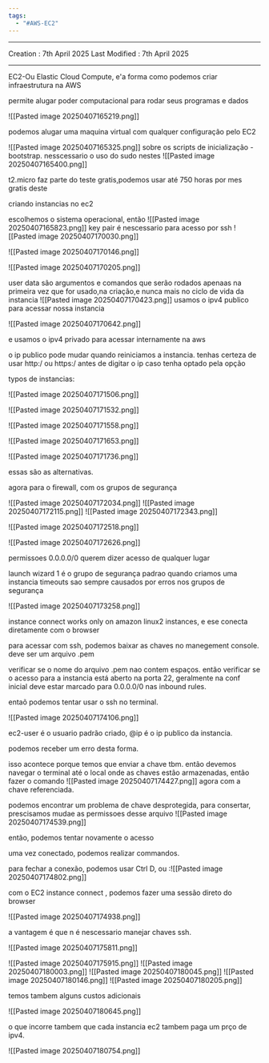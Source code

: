 ```yaml
---
tags:
  - "#AWS-EC2"
---
```

---
Creation : 7th April 2025
Last Modified : 7th April 2025
___
EC2-Ou Elastic Cloud Compute, e'a forma como podemos criar infraestrutura na AWS

permite alugar poder computacional para rodar seus programas e dados

![[Pasted image 20250407165219.png]]

podemos alugar uma maquina virtual com qualquer configuração pelo EC2

![[Pasted image 20250407165325.png]]
sobre os scripts de inicialização - bootstrap.
nesscessario o uso do sudo nestes
![[Pasted image 20250407165400.png]]

t2.micro faz parte do teste gratis,podemos usar até 750 horas por mes gratis deste

criando instancias no ec2

escolhemos o sistema operacional, então
![[Pasted image 20250407165823.png]]
key pair é nescessario para acesso por ssh
![[Pasted image 20250407170030.png]]

![[Pasted image 20250407170146.png]]

![[Pasted image 20250407170205.png]]

user data são argumentos e comandos que serão rodados apenaas na primeira  vez que for usado,na criação,e nunca mais no ciclo de vida da instancia
![[Pasted image 20250407170423.png]]
usamos o ipv4 publico para acessar nossa instancia

![[Pasted image 20250407170642.png]]

e usamos o ipv4 privado para acessar internamente na aws

o ip publico pode mudar quando reiniciamos a instancia.
tenhas certeza de usar http:/ ou https:/ antes de digitar o ip caso tenha optado pela opção

typos de instancias:

![[Pasted image 20250407171506.png]]

![[Pasted image 20250407171532.png]]

![[Pasted image 20250407171558.png]]

![[Pasted image 20250407171653.png]]

![[Pasted image 20250407171736.png]]

essas são as alternativas.

agora para o firewall, com os grupos de segurança

![[Pasted image 20250407172034.png]]
![[Pasted image 20250407172115.png]]
![[Pasted image 20250407172343.png]]

![[Pasted image 20250407172518.png]]

![[Pasted image 20250407172626.png]]

permissoes 0.0.0.0/0 querem dizer acesso de qualquer lugar

launch wizard 1 é o grupo de segurança padrao quando criamos uma instancia
timeouts sao sempre causados por erros nos grupos de segurança

![[Pasted image 20250407173258.png]]

instance connect works only on amazon linux2 instances, e ese conecta diretamente com o browser

para acessar com ssh, podemos baixar as chaves no manegement console. deve ser um arquivo .pem

verificar se o nome do arquivo .pem nao contem espaços.
então verificar se o acesso para a instancia está aberto na porta 22, geralmente na conf inicial deve estar marcado para 0.0.0.0/0 nas inbound rules.

entaõ podemos tentar usar o ssh no terminal.

![[Pasted image 20250407174106.png]]

ec2-user é o usuario padrão criado, @ip é o ip publico da instancia.

podemos receber um erro desta forma.

isso acontece porque temos que enviar a chave tbm. então devemos navegar o terminal até o local onde as chaves estão armazenadas, então fazer o comando
![[Pasted image 20250407174427.png]]
agora com a chave referenciada.

podemos encontrar um problema de chave desprotegida, para consertar, prescisamos mudae as permissoes desse arquivo
![[Pasted image 20250407174539.png]]

então, podemos tentar novamente o acesso

uma vez conectado, podemos realizar commandos.

para fechar a conexão, podemos usar Ctrl D, ou :![[Pasted image 20250407174802.png]]

com o EC2 instance connect , podemos fazer uma sessão direto do browser

![[Pasted image 20250407174938.png]]

a vantagem é que n é nescessario manejar chaves ssh.


![[Pasted image 20250407175811.png]]

![[Pasted image 20250407175915.png]]
![[Pasted image 20250407180003.png]]
![[Pasted image 20250407180045.png]]
![[Pasted image 20250407180146.png]]
![[Pasted image 20250407180205.png]]





temos tambem alguns custos adicionais

![[Pasted image 20250407180645.png]]


o que incorre tambem que cada instancia ec2 tambem paga um prço de ipv4.

![[Pasted image 20250407180754.png]]







